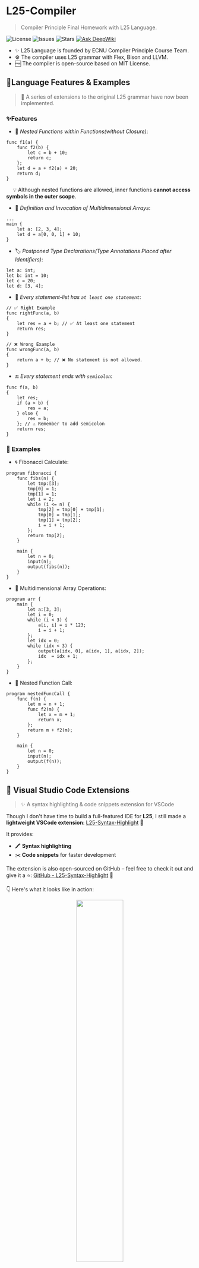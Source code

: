 <div align="center">
  <img src=others/banner.png  alt="">
</div>

# L25-Compiler
> Compiler Principle Final Homework with L25 Language.

![License](https://img.shields.io/github/license/Voltline/L25-Compiler)
![Issues](https://img.shields.io/github/issues/Voltline/L25-Compiler)
![Stars](https://img.shields.io/github/stars/Voltline/L25-Compiler)
[![Ask DeepWiki](https://deepwiki.com/badge.svg)](https://deepwiki.com/Voltline/L25-Compiler)

* ✨ L25 Language is founded by ECNU Compiler Principle Course Team. 
* ⚙️ The compiler uses L25 grammar with Flex, Bison and LLVM.
* 🆓 The compiler is open-source based on MIT License.

## 🌟Language Features & Examples
> 🚧 A series of extensions to the original L25 grammar have now been implemented.

### ✨Features
* 🔁 *Nested Functions within Functions(without Closure)*:
```L25
func f1(a) {
    func f2(b) {
        let c = b + 10;
        return c;
    };
    let d = a + f2(a) + 20;
    return d;
}
```
&emsp; 💡 Although nested functions are allowed, inner functions **cannot access symbols in the outer scope**.

* 🧮 *Definition and Invocation of Multidimensional Arrays*:
```L25
... 
main {
    let a: [2, 3, 4];
    let d = a[0, 0, 1] + 10;
}
```

* 🏷️ *Postponed Type Declarations(Type Annotations Placed after Identifiers)*:
```L25
let a: int;
let b: int = 10;
let c = 20;
let d: [3, 4];
```

* 🔐 *Every statement-list has `at least one statement`*:
```L25
// ✅ Right Example
func rightFunc(a, b)
{
    let res = a + b; // ✅ At least one statement
    return res;
}

// ❌ Wrong Example
func wrongFunc(a, b)
{
    return a + b; // ❌ No statement is not allowed.
}
```

* 🔚 *Every statement ends with `semicolon`*:
```L25
func f(a, b) 
{
    let res;
    if (a > b) {
        res = a;
    } else {
        res = b;
    }; // ⚠️ Remember to add semicolon
    return res;
}
```

### 🧪 Examples
* 🌀 Fibonacci Calculate:
```L25
program fibonacci {
    func fibs(n) {
        let tmp:[3];
        tmp[0] = 1;
        tmp[1] = 1;
        let i = 2;
        while (i <= n) {
            tmp[2] = tmp[0] + tmp[1];
            tmp[0] = tmp[1];
            tmp[1] = tmp[2];
            i = i + 1;
        };
        return tmp[2];
    }

    main {
        let n = 0;
        input(n);
        output(fibs(n));
    }
}
```

* 🧊 Multidimensional Array Operations:
```L25
program arr {
    main {
        let a:[3, 3];
        let i = 0;
        while (i < 3) {
            a[i, i] = i * 123;
            i = i + 1;
        };
        let idx = 0;
        while (idx < 3) {
            output(a[idx, 0], a[idx, 1], a[idx, 2]);
            idx  = idx + 1;
        };
    }
}
```

* 🧬 Nested Function Call:
```L25
program nestedFuncCall {
    func f(n) {
        let m = n + 1;
        func f2(m) {
            let x = m + 1;
            return x;
        };
        return m + f2(m);
    }

    main {
        let n = 0;
        input(n);
        output(f(n));
    }
}
```

## 🎨 Visual Studio Code Extensions

> ✨ A syntax highlighting & code snippets extension for VSCode

Though I don't have time to build a full-featured IDE for **L25**, I still made a **lightweight VSCode extension**: [L25-Syntax-Highlight](https://marketplace.visualstudio.com/items?itemName=Voltline.l25-syntax-highlight) 🎉

It provides:
- 🖍️ **Syntax highlighting**
- ✂️ **Code snippets** for faster development

The extension is also open-sourced on GitHub – feel free to check it out and give it a ⭐: [GitHub - L25-Syntax-Highlight](https://github.com/Voltline/L25-Syntax-Highlight) 🚀

👇 Here's what it looks like in action:
<center>
<img src="others/extension-effect.png" width="50%">
</center>

## 📜 Grammar
> 📐 Extended L25 Grammar with EBNF description
```
<program> = "program" <ident> "{" <func_def_list> "main" "{" <stmt_list> "}" "}"

<func_def_list> = <func_def> { <func_def> }

<func_def> = "func" <ident> "(" [ <param_list> ] ")" "{" <stmt_list> "return" <expr> ";" "}"

<param_list> = <typed_ident> { "," <typed_ident> }

<typed_ident> = <ident> [ ":" <type_info> ]

<stmt_list> = <stmt> ";" { <stmt> ";" }

<stmt> = <declare_stmt> | <assign_stmt> | <if_stmt> | <while_stmt> | <input_stmt> |
<output_stmt> | <func_call> | <nested_func_stmt>

<declare_stmt> = "let" <ident>                          // Only declaration, default int
               | "let" <ident> "=" <expr>               // Implicit int, with initial value
               | "let" <ident> ":" "int"                // Explicit int, with default value 0
               | "let" <ident> ":" "int" "=" <expr>     // Explicit int, with initial value
               | "let" <ident> ":" "[" <dim_list> "]"   // Explicit array, default 0 for every slot

<assign_stmt> = (<ident> | <array_subscript_expr>) "=" <expr>
<if_stmt> = "if" "(" <bool_expr> ")" "{" <stmt_list> "}" [ "else" "{" <stmt_list> "}" ]
<while_stmt> = "while" "(" <bool_expr> ")" "{" <stmt_list> "}"
<func_call> = <ident> "(" [ <arg_list> ] ")"
<arg_list> = <expr> { "," <expr> }
<input_stmt> = "input" "(" <input_arg_list> ")"
<output_stmt> = "output" "(" <arg_list> ")"
<nested_func_stmt> = <func_def>

<bool_expr> = <expr> ("==" | "!=" | "<" | "<=" | ">" | ">=") <expr>

<expr> = [ "+" | "-" ] <term> { ("+" | "-") <term> }
<term> = <factor> { ("*" | "/" | "%") <factor> }
<factor> = <ident> | <number> | "(" <expr> ")" | <func_call> | <array_subscript_expr>

<array_subscript_expr> = <ident> "[" <array_subscript_list> "]"
<array_subscript_list> = <expr> { "," <expr> }

<dim_list> = <number> {"," <number> }
<type_info> = "int" | "[" <dim_list> "]"

<input_arg_list> = ( <ident> | <array_subscript_expr> ) { "," ( <ident> | <array_subscript_expr> ) }

<ident> = <letter> { <letter> | <digit> }
<number> = <digit> { <digit> }
<letter> = "a" | "b" | ... | "z" | "A" | "B" | ... | "Z"
<digit> = "0" | "1" | ... | "9"
```

## 🛠️ Build Instructions
### 🔗 Dependencies
* LLVM (version >= 16)
* Flex (version == 2.6.4)
* Bison (version == 3.8.2)
* Makefile
* Clang (version >= 18.0, with C++20 support)
### ⚙️ Build
* Just use `make` to compile the project, remember to configure your own llvm path in Makefile
```bash
make
./l25cc --help
```

## 🚦 Usage
> 📦 Compile and run `.l25` source files with flexible options.

### 🧾 Basic Usage
```bash
./l25cc <source.l25> [options]
```
### 📑 Options

| 🧩 Option           | 📖 Description                                      |
|------------------|--------------------------------------------------|
| `-emit-ast`      | 🌲 Print the AST (Abstract Syntax Tree)             |
| `-emit-scope`    | 🔍 Print the scope tree after semantic analysis     |
| `-emit-ir`       | ⚙️ Output LLVM IR (`.ll` file)                      |
| `-emit-bc`       | 💾 Output LLVM Bitcode (`.bc` file)                 |
| `-o <file>`      | 📤 Specify the output filename                      |
| `-help`, `--help`| 🆘 Show this help message                           |

### 🤖 Smart Input File Detection

You don't have to specify the source file as the first argument.  
The compiler will **automatically detect the first valid `.l25` file** among the inputs:

```bash
./l25cc -emit-ir test/test1.l25 -o out.ll
./l25cc -o result test/test5.l25 -emit-bc
./l25cc --help
```

### 🧨 Output Behavior

- If `-emit-ir` or `-emit-bc` is specified (or output filename ends with `.ll` / `.bc`), the compiler will **generate LLVM files** accordingly.
- If neither is specified, it will try to **produce an executable** (requires `clang` and `llvm-as` in `PATH`).

## 🗂️ Project Structure
```
L25-Compiler/
├── ast.cpp
├── include
│   ├── ast.h
│   ├── semanticAnalysis.h
│   └── symbol.h
├── lexer.l
├── LICENSE
├── main.cpp
├── Makefile
├── others
│   ├── banner.png
│   ├── extension-effect.png
│   ├── extension.png
│   ├── logo-light.png
│   └── logo.png
├── parser.y
├── README.md
├── semanticAnalysis.cpp
├── symbol.cpp
└── test
    ├── test1.l25
    ├── test10.l25
    ├── test11.l25
    ├── test12.l25
    ├── test2.l25
    ├── test3.l25
    ├── test4.l25
    ├── test5.l25
    ├── test6.l25
    ├── test7.l25
    ├── test8.l25
    └── test9.l25
```

## 🧠 About LLVM  
<center>
<img src="https://avatars.githubusercontent.com/u/17149993?s=200&v=4" width="25%">
</center>

[LLVM](https://llvm.org/) is a powerful **modular compiler infrastructure** used to build modern language toolchains.  
It provides:
- 🛠️ **Intermediate Representation (IR)** for platform-independent optimizations
- ⚙️ **Backend support** for multiple architectures
- 🔧 Tooling like `clang`, `opt`, and `llc` for code analysis and transformation

L25 leverages LLVM to generate and optimize low-level code efficiently 💡

## 🧑‍💻 Contributions Welcome!
Feel free to submit issues, pull requests, or just give us a ⭐ if you like the project!
Happy coding! 💻✨